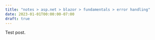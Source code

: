 ```yaml
---
title: "notes > asp.net > blazor > fundamentals > error handling"
date: 2023-01-01T00:00:00-07:00
draft: true
---
```


Test post.
